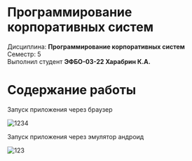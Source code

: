 # Программирование корпоративных систем
Дисциплина: **Программирование корпоративных систем** <br>
Семестр: 5 <br>
Выполнил студент **ЭФБО-03-22 Харабрин К.А.** <br>

# Содержание работы

Запуск приложения через браузер

![1234](https://github.com/user-attachments/assets/687e5dd9-5ba4-448d-a65e-d4c390d0c8f0)

Запуск приложения через эмулятор андроид

![123](https://github.com/user-attachments/assets/47683eb6-9a25-466d-80de-db09000afa39)
